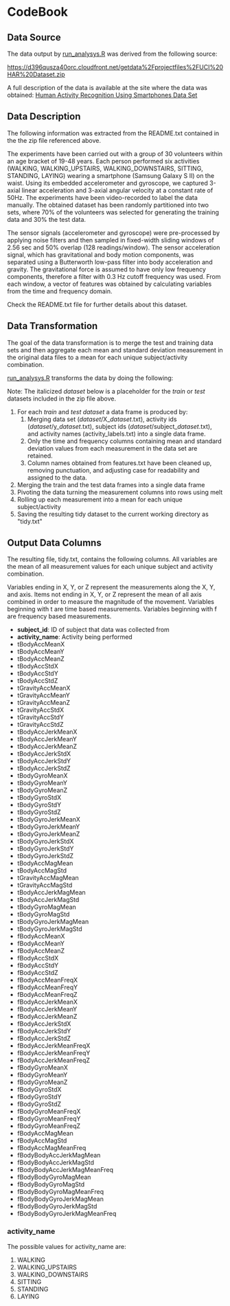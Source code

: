 # CodeBook

## Data Source

The data output by [run_analysys.R](https://github.com/efexel/Getting-and-Cleaning-Data-Course-Project/blob/master/run_analysis.R) was derived from the following source:

https://d396qusza40orc.cloudfront.net/getdata%2Fprojectfiles%2FUCI%20HAR%20Dataset.zip

A full description of the data is available at the site where the
data was obtained:  [Human Activity Recognition Using Smartphones Data Set](http://archive.ics.uci.edu/ml/datasets/Human+Activity+Recognition+Using+Smartphones)

## Data Description

The following information was extracted from the README.txt contained in the the zip file referenced above.

The experiments have been carried out with a group of 30 volunteers within an age bracket of 19-48 years. Each person performed six activities (WALKING, WALKING_UPSTAIRS, WALKING_DOWNSTAIRS, SITTING, STANDING, LAYING) wearing a smartphone (Samsung Galaxy S II) on the waist. Using its embedded accelerometer and gyroscope, we captured 3-axial linear acceleration and 3-axial angular velocity at a constant rate of 50Hz. The experiments have been video-recorded to label the data manually. The obtained dataset has been randomly partitioned into two sets, where 70% of the volunteers was selected for generating the training data and 30% the test data.

The sensor signals (accelerometer and gyroscope) were pre-processed by applying noise filters and then sampled in fixed-width sliding windows of 2.56 sec and 50% overlap (128 readings/window). The sensor acceleration signal, which has gravitational and body motion components, was separated using a Butterworth low-pass filter into body acceleration and gravity. The gravitational force is assumed to have only low frequency components, therefore a filter with 0.3 Hz cutoff frequency was used. From each window, a vector of features was obtained by calculating variables from the time and frequency domain.

Check the README.txt file for further details about this dataset.

## Data Transformation

The goal of the data transformation is to merge the test and training data sets and then aggregate each mean and standard deviation measurement in the original data files to a mean for each unique subject/activity combination.

[run_analysys.R](https://github.com/efexel/Getting-and-Cleaning-Data-Course-Project/blob/master/run_analysis.R) transforms the data by doing the following:

Note:  The italicized *dataset* below is a placeholder for the *train* or *test* datasets included in the zip file above.

1. For each *train* and *test* *dataset* a data frame is produced by:
    1. Merging data set (*dataset*/X_*dataset*.txt), activity ids
    (*dataset*/y_*dataset*.txt), subject ids
    (*dataset*/subject_*dataset*.txt), and activity names
    (activity_labels.txt) into a single data frame.
    1. Only the time and frequency columns containing mean and standard deviation values from each measurement in the data set are retained.
    1. Column names obtained from features.txt have been cleaned up, removing punctuation, and adjusting case for readability and assigned to the data.
1. Merging the train and the test data frames into a single data frame
1. Pivoting the data turning the measurement columns into rows using melt
1. Rolling up each measurement into a mean for each unique subject/activity
1. Saving the resulting tidy dataset to the current working directory as "tidy.txt"

## Output Data Columns

The resulting file, tidy.txt, contains the following columns.  All variables are the mean of all measurement values for each unique subject and activity combination.

Variables ending in X, Y, or Z represent the measurements along the X, Y, and axis.  Items not ending in X, Y, or Z represent the mean of all axis combined in order to measure the magnitude of the movement.  Variables beginning with t are time based measurements.  Variables beginning with f are frequency based measurements.

* **subject_id**: ID of subject that data was collected from
* **activity_name**:  Activity being performed
* tBodyAccMeanX
* tBodyAccMeanY
* tBodyAccMeanZ
* tBodyAccStdX
* tBodyAccStdY
* tBodyAccStdZ
* tGravityAccMeanX
* tGravityAccMeanY
* tGravityAccMeanZ
* tGravityAccStdX
* tGravityAccStdY
* tGravityAccStdZ
* tBodyAccJerkMeanX
* tBodyAccJerkMeanY
* tBodyAccJerkMeanZ
* tBodyAccJerkStdX
* tBodyAccJerkStdY
* tBodyAccJerkStdZ
* tBodyGyroMeanX
* tBodyGyroMeanY
* tBodyGyroMeanZ
* tBodyGyroStdX
* tBodyGyroStdY
* tBodyGyroStdZ
* tBodyGyroJerkMeanX
* tBodyGyroJerkMeanY
* tBodyGyroJerkMeanZ
* tBodyGyroJerkStdX
* tBodyGyroJerkStdY
* tBodyGyroJerkStdZ
* tBodyAccMagMean
* tBodyAccMagStd
* tGravityAccMagMean
* tGravityAccMagStd
* tBodyAccJerkMagMean
* tBodyAccJerkMagStd
* tBodyGyroMagMean
* tBodyGyroMagStd
* tBodyGyroJerkMagMean
* tBodyGyroJerkMagStd
* fBodyAccMeanX
* fBodyAccMeanY
* fBodyAccMeanZ
* fBodyAccStdX
* fBodyAccStdY
* fBodyAccStdZ
* fBodyAccMeanFreqX
* fBodyAccMeanFreqY
* fBodyAccMeanFreqZ
* fBodyAccJerkMeanX
* fBodyAccJerkMeanY
* fBodyAccJerkMeanZ
* fBodyAccJerkStdX
* fBodyAccJerkStdY
* fBodyAccJerkStdZ
* fBodyAccJerkMeanFreqX
* fBodyAccJerkMeanFreqY
* fBodyAccJerkMeanFreqZ
* fBodyGyroMeanX
* fBodyGyroMeanY
* fBodyGyroMeanZ
* fBodyGyroStdX
* fBodyGyroStdY
* fBodyGyroStdZ
* fBodyGyroMeanFreqX
* fBodyGyroMeanFreqY
* fBodyGyroMeanFreqZ
* fBodyAccMagMean
* fBodyAccMagStd
* fBodyAccMagMeanFreq
* fBodyBodyAccJerkMagMean
* fBodyBodyAccJerkMagStd
* fBodyBodyAccJerkMagMeanFreq
* fBodyBodyGyroMagMean
* fBodyBodyGyroMagStd
* fBodyBodyGyroMagMeanFreq
* fBodyBodyGyroJerkMagMean
* fBodyBodyGyroJerkMagStd
* fBodyBodyGyroJerkMagMeanFreq

### activity_name

The possible values for activity_name are:

1. WALKING
2. WALKING_UPSTAIRS
3. WALKING_DOWNSTAIRS
4. SITTING
5. STANDING
6. LAYING
